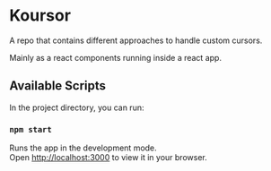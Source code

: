 # Koursor

A repo that contains different approaches to handle custom cursors.

Mainly as a react components running inside a react app.

## Available Scripts

In the project directory, you can run:

### `npm start`

Runs the app in the development mode.\
Open [http://localhost:3000](http://localhost:3000) to view it in your browser.

